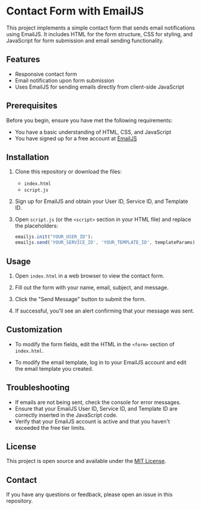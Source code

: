 # Contact Form with EmailJS

This project implements a simple contact form that sends email notifications using EmailJS. It includes HTML for the form structure, CSS for styling, and JavaScript for form submission and email sending functionality.

## Features

- Responsive contact form
- Email notification upon form submission
- Uses EmailJS for sending emails directly from client-side JavaScript

## Prerequisites

Before you begin, ensure you have met the following requirements:
- You have a basic understanding of HTML, CSS, and JavaScript
- You have signed up for a free account at [EmailJS](https://www.emailjs.com/)

## Installation

1. Clone this repository or download the files:
   - `index.html`
   - `script.js`

2. Sign up for EmailJS and obtain your User ID, Service ID, and Template ID.

3. Open `script.js` (or the `<script>` section in your HTML file) and replace the placeholders:
   ```javascript
   emailjs.init("YOUR_USER_ID");
   emailjs.send('YOUR_SERVICE_ID', 'YOUR_TEMPLATE_ID', templateParams)
   ```

## Usage

1. Open `index.html` in a web browser to view the contact form.

2. Fill out the form with your name, email, subject, and message.

3. Click the "Send Message" button to submit the form.

4. If successful, you'll see an alert confirming that your message was sent.

## Customization

- To modify the form fields, edit the HTML in the `<form>` section of `index.html`.
<!-- - To change the styling, edit the CSS in the `<style>` section or in `styles.css` if it's a separate file. -->
- To modify the email template, log in to your EmailJS account and edit the email template you created.

## Troubleshooting

- If emails are not being sent, check the console for error messages.
- Ensure that your EmailJS User ID, Service ID, and Template ID are correctly inserted in the JavaScript code.
- Verify that your EmailJS account is active and that you haven't exceeded the free tier limits.

## License

This project is open source and available under the [MIT License](https://github.com/Qharny/Contact_Form/blob/main/LICENSE).

## Contact

If you have any questions or feedback, please open an issue in this repository.